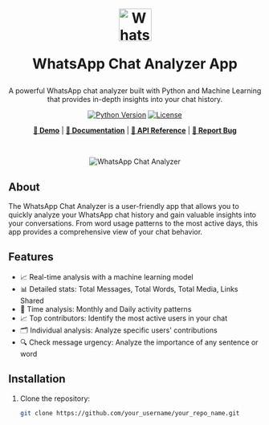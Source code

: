 <!-- Title and Description -->
<h1 align="center">
  <img src="https://i.pinimg.com/736x/a7/6f/76/a76f76e72e019de27d86d96184a82d95.jpg" alt="WhatsApp Chat Analyzer" width="65" height = "65">

  WhatsApp Chat Analyzer App
</h1>

<p align="center">
  A powerful WhatsApp chat analyzer built with Python and Machine Learning that provides in-depth insights into your chat history.
</p>

<!-- Badges and Installation -->
<div align="center">

  [![Python Version](https://img.shields.io/badge/python-3.8%2B-blue.svg)](https://www.python.org/downloads/release/python-3810/)
  [![License](https://img.shields.io/github/license/eknathmali/WhatsApp-Chat-Analyzer-A-Data-Science-ML-Project)](LICENSE)

  **[🚀 Demo](https://whatsappp-chat.streamlit.app/)** |
  **[📖 Documentation](https://your_documentation_link)** |
  **[🔑 API Reference](https://your_api_reference_link)** |
  **[🐞 Report Bug](https://github.com/your_username/your_repo_name/issues)**

  <br>

  ![WhatsApp Chat Analyzer](screenshot.png)

</div>

<!-- About -->
## About

The WhatsApp Chat Analyzer is a user-friendly app that allows you to quickly analyze your WhatsApp chat history and gain valuable insights into your conversations. From word usage patterns to the most active days, this app provides a comprehensive view of your chat behavior.

<!-- Features -->
## Features

- 📈 Real-time analysis with a machine learning model
- 📊 Detailed stats: Total Messages, Total Words, Total Media, Links Shared
- 📅 Time analysis: Monthly and Daily activity patterns
- 📈 Top contributors: Identify the most active users in your chat
- 🗂️ Individual analysis: Analyze specific users' contributions
- 🔍 Check message urgency: Analyze the importance of any sentence or word

<!-- Installation -->
## Installation

1. Clone the repository:
   ```bash
   git clone https://github.com/your_username/your_repo_name.git
